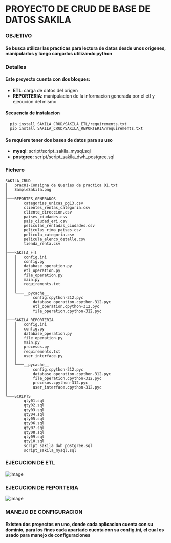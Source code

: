 # PROYECTO DE CRUD DE BASE DE DATOS SAKILA
### OBJETIVO 
#### Se busca utilizar las practicas para lectura de datos desde unos origenes, manipularlos y luego cargarlos utilizando python

### Detalles
#### Este proyecto cuenta con dos bloques:
- <b>ETL</b>: carga de datos del origen
- <b>REPORTERIA</b>: manipulacion de la informacion generada por el etl y ejecucion del mismo

#### Secuencia de instalacion
```
  pip install SAKILA_CRUD/SAKILA_ETL/requirements.txt
  pip install SAKILA_CRUD/SAKILA_REPORTERIA/requirements.txt
```

#### Se requiere tener dos bases de datos para su uso
- <b>mysql</b>: script/script_sakila_mysql.sql
- <b>postgree</b>: script/script_sakila_dwh_postgree.sql


### Fichero
```
SAKILA_CRUD
│   prac01-Consigna de Queries de practica 01.txt
│   SampleSakila.png
│   
├───REPORTES_GENERADOS
│       categorias_unicas_pg13.csv
│       clientes_rentas_categoria.csv
│       cliente_direccion.csv
│       paises_ciudades.csv
│       pais_ciudad_eri.csv
│       peliculas_rentadas_ciudades.csv
│       peliculas_rima_paises.csv
│       pelicula_categoria.csv
│       pelicula_elenco_detalle.csv
│       tienda_renta.csv
│       
├───SAKILA_ETL
│   │   config.ini
│   │   config.py
│   │   database_operation.py
│   │   etl_operation.py
│   │   file_operation.py
│   │   main.py
│   │   requirements.txt
│   │
│   └───__pycache__
│           config.cpython-312.pyc
│           database_operation.cpython-312.pyc
│           etl_operation.cpython-312.pyc
│           file_operation.cpython-312.pyc
│
├───SAKILA_REPORTERIA
│   │   config.ini
│   │   config.py
│   │   database_operation.py
│   │   file_operation.py
│   │   main.py
│   │   procesos.py
│   │   requirements.txt
│   │   user_interface.py
│   │
│   └───__pycache__
│           config.cpython-312.pyc
│           database_operation.cpython-312.pyc
│           file_operation.cpython-312.pyc
│           procesos.cpython-312.pyc
│           user_interface.cpython-312.pyc
│
└───SCRIPTS
        qty01.sql
        qty02.sql
        qty03.sql
        qty04.sql
        qty05.sql
        qty06.sql
        qty07.sql
        qty08.sql
        qty09.sql
        qty10.sql
        script_sakila_dwh_postgree.sql
        script_sakila_mysql.sql
```

### EJECUCION DE ETL
![image](https://github.com/user-attachments/assets/bdd20de3-f71c-487e-95d3-c7d10536501f)

### EJECUCION DE PEPORTERIA
![image](https://github.com/user-attachments/assets/0390fc40-5bfd-4cc1-a507-db8c42eb8cc8)

### MANEJO DE CONFIGURACION
#### Existen dos proyectos en uno, donde cada aplicacion cuenta con su dominio, para los fines cada apartado cuenta con su config.ini, el cual es usado para manejo de configuraciones
